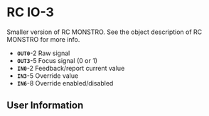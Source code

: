 # RC IO-3
Smaller version of RC MONSTRO. See the object description of RC MONSTRO for more info.

- **`OUT0`**-2  Raw signal
- **`OUT3`**-5  Focus signal (0 or 1)
- **`IN0`**-2   Feedback/report current value
- **`IN3`**-5   Override value
- **`IN6`**-8   Override enabled/disabled

## User Information